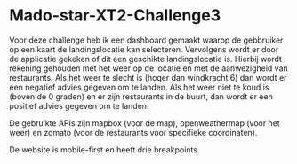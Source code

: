 # Mado-star-XT2-Challenge3

Voor deze challenge heb ik een dashboard gemaakt waarop de gebbruiker op een kaart de landingslocatie kan selecteren. Vervolgens wordt er door de applicatie gekeken of dit een geschikte landingslocatie is. Hierbij wordt rekening gehouden met het weer op de locatie en met de aanwezigheid van restaurants. Als het weer te slecht is (hoger dan windkracht 6) dan wordt er een negatief advies gegeven om te landen. Als het weer niet te koud is (boven de 0 graden) en er zijn restaurants in de buurt, dan wordt er een positief advies gegeven om te landen.

De gebruikte APIs zijn mapbox (voor de map), openweathermap  (voor het weer) en zomato (voor de restaurants voor specifieke coordinaten).

De website is mobile-first en heeft drie breakpoints.
